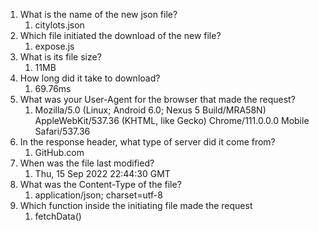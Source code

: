  1. What is the name of the new json file?
    1. citylots.json
 2. Which file initiated the download of the new file?
    1. expose.js
 3. What is its file size?
    1. 11MB
 4. How long did it take to download?
    1. 69.76ms
 5. What was your User-Agent for the browser that made the request?
    1. Mozilla/5.0 (Linux; Android 6.0; Nexus 5 Build/MRA58N) AppleWebKit/537.36 (KHTML, like Gecko) Chrome/111.0.0.0 Mobile Safari/537.36
 6. In the response header, what type of server did it come from?
    1. GitHub.com
 7. When was the file last modified?
    1. Thu, 15 Sep 2022 22:44:30 GMT
 8. What was the Content-Type of the file?
    1. application/json; charset=utf-8
 9.  Which function inside the initiating file made the request
     1.  fetchData()